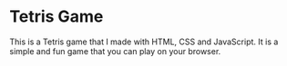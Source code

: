 # Tetris Game

This is a Tetris game that I made with HTML, CSS and JavaScript. It is a simple and fun game that you can play on your browser.
